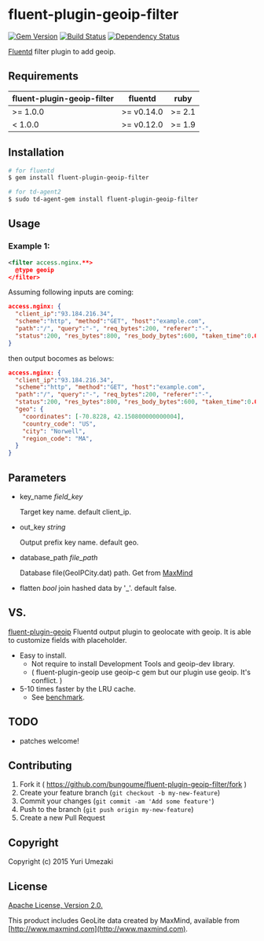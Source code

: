 # fluent-plugin-geoip-filter

[![Gem Version](https://badge.fury.io/rb/fluent-plugin-geoip-filter.svg)](https://badge.fury.io/rb/fluent-plugin-geoip-filter)
[![Build Status](https://travis-ci.org/bungoume/fluent-plugin-geoip-filter.svg?branch=master)](https://travis-ci.org/bungoume/fluent-plugin-geoip-filter)
[![Dependency Status](https://gemnasium.com/bungoume/fluent-plugin-geoip-filter.svg)](https://gemnasium.com/bungoume/fluent-plugin-geoip-filter)

[Fluentd](http://fluentd.org) filter plugin to add geoip.


## Requirements

| fluent-plugin-geoip-filter | fluentd    | ruby   |
|----------------------------|------------|--------|
| >= 1.0.0                   | >= v0.14.0 | >= 2.1 |
| < 1.0.0                    | >= v0.12.0 | >= 1.9 |


## Installation

```bash
# for fluentd
$ gem install fluent-plugin-geoip-filter

# for td-agent2
$ sudo td-agent-gem install fluent-plugin-geoip-filter
```


## Usage

### Example 1:

```xml
<filter access.nginx.**>
  @type geoip
</filter>
```

Assuming following inputs are coming:

```json
access.nginx: {
  "client_ip":"93.184.216.34",
  "scheme":"http", "method":"GET", "host":"example.com",
  "path":"/", "query":"-", "req_bytes":200, "referer":"-",
  "status":200, "res_bytes":800, "res_body_bytes":600, "taken_time":0.001, "user_agent":"Mozilla/5.0"
}
```

then output bocomes as belows:

```json
access.nginx: {
  "client_ip":"93.184.216.34",
  "scheme":"http", "method":"GET", "host":"example.com",
  "path":"/", "query":"-", "req_bytes":200, "referer":"-",
  "status":200, "res_bytes":800, "res_body_bytes":600, "taken_time":0.001, "user_agent":"Mozilla/5.0",
  "geo": {
    "coordinates": [-70.8228, 42.150800000000004],
    "country_code": "US",
    "city": "Norwell",
    "region_code": "MA",
  }
}
```


## Parameters
- key_name *field_key*

    Target key name. default client_ip.

- out_key *string*

    Output prefix key name. default geo.

- database_path *file_path*

    Database file(GeoIPCity.dat) path.
    Get from [MaxMind](http://dev.maxmind.com/geoip/legacy/geolite/)

- flatten *bool*
    join hashed data by '_'. default false.


## VS. 
[fluent-plugin-geoip](https://github.com/y-ken/fluent-plugin-geoip)
Fluentd output plugin to geolocate with geoip.
It is able to customize fields with placeholder.

* Easy to install.
    * Not require to install Development Tools and geoip-dev library.
    * ( fluent-plugin-geoip use geoip-c gem but our plugin use geoip. It's conflict. )
* 5-10 times faster by the LRU cache.
    * See [benchmark](test/bench_geoip_filter.rb).


## TODO

* patches welcome!


## Contributing

1. Fork it ( https://github.com/bungoume/fluent-plugin-geoip-filter/fork )
2. Create your feature branch (`git checkout -b my-new-feature`)
3. Commit your changes (`git commit -am 'Add some feature'`)
4. Push to the branch (`git push origin my-new-feature`)
5. Create a new Pull Request


## Copyright

Copyright (c) 2015 Yuri Umezaki


## License

[Apache License, Version 2.0.](http://www.apache.org/licenses/LICENSE-2.0)

This product includes GeoLite data created by MaxMind, available from 
[http://www.maxmind.com](http://www.maxmind.com).
